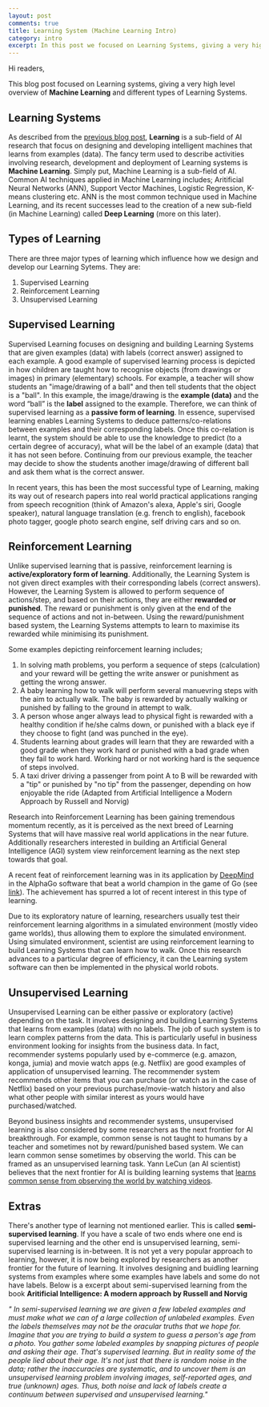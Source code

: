 ```yaml
---
layout: post
comments: true
title: Learning System (Machine Learning Intro)
category: intro
excerpt: In this post we focused on Learning Systems, giving a very high level overview of Machine Learning and different types of Learning Systems.
---
```


Hi readers,

This blog post focused on Learning systems, giving a very high level overview of **Machine Learning** and different types of Learning Systems.

## Learning Systems
As described from the [previous blog post]({{site.url}}/intro/2017/11/15/ai-intro.html), **Learning** is a sub-field of AI research that focus on designing and developing intelligent machines that learns from examples (data). The fancy term used to describe activities involving research, development and deployment of Learning systems is **Machine Learning**. Simply put, Machine Learning is a sub-field of AI. Common AI techniques applied in Machine Learning includes; Aritificial Neural Networks (ANN), Support Vector Machines, Logistic Regression, K-means clustering etc. ANN is the most common technique used in Machine Learning, and its recent successes lead to the creation of a new sub-field (in Machine Learning) called **Deep Learning** (more on this later).

## Types of Learning
There are three major types of learning which influence how we design and develop our Learning Sytems. They are:
1. Supervised Learning
2. Reinforcement Learning
3. Unsupervised Learning

## Supervised Learning
Supervised Learning focuses on designing and building Learning Systems that are given examples (data) with labels (correct answer) assigned to each example. A good example of supervised learning process is depicted in how children are taught how to recognise objects (from drawings or images) in primary (elementary) schools. For example, a teacher will show students an "image/drawing of a ball" and then tell students that the object is a "ball". In this example, the image/drawing is the **example (data)** and the word “ball” is the **label** assigned to the example. Therefore, we can think of supervised learning as a **passive form of learning**. In essence, supervised learning enables Learning Systems to deduce patterns/co-relations between examples and their corresponding labels. Once this co-relation is learnt, the system should be able to use the knowledge to predict (to a certain degree of accuracy), what will be the label of an example (data) that it has not seen before. Continuing from our previous example, the teacher may decide to show the students another image/drawing of different ball and ask them what is the correct answer.

In recent years, this has been the most successful type of Learning, making its way out of research papers into real world practical applications ranging from speech recognition (think of Amazon's alexa, Apple's siri, Google speaker), natural language translation (e.g. french to english), facebook photo tagger, google photo search engine, self driving cars and so on.


## Reinforcement Learning
Unlike supervised learning that is passive, reinforcement learning is **active/exploratory form of learning**. Additionally, the Learning System is not given direct examples with their corresponding labels (correct answers). However, the Learning System is allowed to perform sequence of actions/step, and based on their actions, they are either **rewarded or punished**. The reward or punishment is only given at the end of the sequence of actions and not in-between. Using the reward/punishment based system, the Learning Systems attempts to learn to maximise its rewarded while minimising its punishment.

Some examples depicting reinforcement learning includes; 
1. In solving math problems, you perform a sequence of steps (calculation) and your reward will be getting the write answer or punishment as getting the wrong answer.
2. A baby learning how to walk will perform several manuevring steps with the aim to actually walk. The baby is rewarded by actually walking or punished by falling to the ground in attempt to walk.
3. A person whose anger always lead to physical fight is rewarded with a healthy condition if he/she calms down, or punished with a black eye if they choose to fight (and was punched in the eye).
4. Students learning about grades will learn that they are rewarded with a good grade when they work hard or punished with a bad grade when they fail to work hard. Working hard or not working hard is the sequence of steps involved.
5. A taxi driver driving a passenger from point A to B will be rewarded with a "tip" or punished by "no tip" from the passenger, depending on how enjoyable the ride (Adapted from Artificial Intelligence a Modern Approach by Russell and Norvig)

Research into Reinforcement Learning has been gaining tremendous momentum recently, as it is perceived as the next breed of Learning Systems that will have massive real world applications in the near future. Additionally researchers interested in building an Artificial General Intelligence (AGI) system view reinforcement learning as the next step towards that goal.

A recent feat of reinforcement learning was in its application by [DeepMind](https://deepmind.com/) in the AlphaGo software that beat a world champion in the game of Go (see [link](https://en.wikipedia.org/wiki/AlphaGo_versus_Lee_Sedol)). The achievement has spurred a lot of recent interest in this type of learning.

Due to its exploratory nature of learning, researchers usually test their reinforcement learning algorithms in a simulated environment (mostly video game worlds), thus allowing them to explore the simulated environment. Using simulated environment, scientist are using reinforcement learning to build Learning Systems that can learn how to walk. Once this research advances to a particular degree of efficiency, it can the Learning system software can then be implemented in the physical world robots.


## Unsupervised Learning
Unsupervised Learning can be either passive or exploratory (active) depending on the task. It involves designing and building Learning Systems that learns from examples (data) with no labels. The job of such system is to learn complex patterns from the data. This is particularly useful in business environment looking for insights from the business data. In fact, recommender systems popularly used by e-commerce (e.g. amazon, konga, jumia) and movie watch apps (e.g. Netflix) are good examples of application of unsupervised learning. The recommender system recommends other items that you can purchase (or watch as in the case of Netflix) based on your previous purchase/movie-watch history and also what other people with similar interest as yours would have purchased/watched.

Beyond business insights and recommender systems, unsupervised learning is also considered by some researchers as the next frontier for AI breakthrough. For example, common sense is not taught to humans by a teacher and sometimes not by reward/punished based system. We can learn common sense sometimes by observing the world. This can be framed as an unsupervised learning task. Yann LeCun (an AI scientist) believes that the next frontier for AI is building learning systems that [learns common sense from observing the world by watching videos](https://www.technologyreview.com/s/603803/facebooks-ai-chief-machines-could-learn-common-sense-from-video/).

## Extras
There's another type of learning not mentioned earlier. This is called **semi-supervised learning**. If you have a scale of two ends where one end is supervised learning and the other end is unsupervised learning, semi-supervised learning is in-between. It is not yet a very popular approach to learning, however, it is now being explored by researchers as another frontier for the future of learning. It involves designing and buidling learning systems from examples where some examples have labels and some do not have labels. Below is a excerpt about semi-supervised learning from the book **Aritificial Intelligence: A modern approach by Russell and Norvig**

*"
In semi-supervised learning we are given a few labeled examples and must make what we can of a large collection of unlabeled examples. Even the labels themselves may not be the oracular truths that we hope for. Imagine that you are trying to build a system to guess a person's age from a photo. You gather some labeled examples by snapping pictures of people and asking their age. That's supervised learning. But in reality some of the people lied about their age. It's not just that there is random noise in the data; rather the inaccuracies are systematic, and to uncover them is an unsupervised learning problem involving images, self-reported ages, and true (unknown) ages. Thus, both noise and lack of labels create a continuum between supervised and unsupervised learning."*
